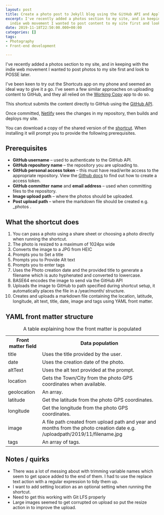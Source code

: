 ```yaml
---
layout: post
title: Create a photo post to Jekyll blog using the GitHub API and Apple Shortcuts
excerpt: I've recently added a photos section to my site, and in keeping with the
  indie web movement I wanted to post content to my site first and look to POSSE later.
date: 2019-11-18T22:50:00.000+00:00
categories: []
tags:
- Photography
- Front-end development

---
```

I've recently added a photos section to my site, and in keeping with the indie web movement I wanted to post photos to my site first and look to POSSE later.

I've been keen to try out the Shortcuts app on my phone and seemed an ideal way to give it a go. I've seem a few similar approaches on uploading content to GitHub, and they all relied on the [Working Copy](https://workingcopyapp.com/) app to do so.

This shortcut submits the content directly to GitHub using the [GitHub API](https://developer.github.com/v3/repos/contents/#create-or-update-a-file).

Once committed, [Netlify](https://www.netlify.com/) sees the changes in my repository, then builds and deploys my site.

You can download a copy of the shared version of the [shortcut](https://www.icloud.com/shortcuts/419cf74b2dfe4dad8f31fb38f64f6b50). When installing it will prompt you to provide the following prerequisites.

## Prerequisites

- **GitHub username** – used to authenticate to the GitHub API.
- **GitHub repository name** – the repository you are uploading to.
- **GitHub personal access token** – this must have read/write access to the appropriate repository. View the [Github docs](https://help.github.com/en/github/authenticating-to-github/creating-a-personal-access-token-for-the-command-line) to find out how to create a access token.
- **GitHub committer** **name** and **email address** – used when committing files to the repository.
- **Image upload path** – where the photos should be uploaded.
- **Post upload path** – where the markdown file should be created e.g. _photos .

## What the shortcut does

1. You can pass a photo using a share sheet or choosing a photo directly when running the shortcut.
2. The photo is resized to a maximum of 1024px wide
3. Converts the image to a JPG from HEIC
4. Prompts you to Set a title
5. Prompts you to Provide Alt text
6. Prompts you to enter tags
6. Uses the Photo creation date and the provided title to generate a filename which is auto hyphenated and converted to lowercase.
7. BASE64 encodes the image to send via the GitHub API
8. Uploads the image to GitHub to path specified during shortcut setup, it automatically places the file in a /year/month/ structure.
9. Creates and uploads a markdown file containing the location, latitude, longitude, alt text, title, date, image and tags using YAML front matter.

## YAML front matter structure

<table class="striped">
    <caption>A table explaining how the front matter is populated</caption>
    <tr>
        <th>Front matter field</th>
        <th>Data population</th>
    </tr>
    <tr>
        <td>title</td>
        <td>Uses the title provided by the user.</td>
    </tr>
    <tr>
        <td>date</td>
        <td>Uses the creation date of the photo.</td>
    </tr>
    <tr>
        <td>altText</td>
        <td>Uses the alt text provided at the prompt.</td>
    </tr>
    <tr>
        <td>location</td>
        <td>Gets the Town/City from the photo GPS coordinates when available.</td>
    </tr>
    <tr>
        <td>geolocation</td>
        <td>An array.</td>
    </tr>
    <tr>
        <td>latitude</td>
        <td>Get the latitude from the photo GPS coordinates.</td>
    </tr>
    <tr>
        <td>longitude</td>
        <td>Get the longitude from the photo GPS coordinates.</td>
    </tr>
    <tr>
        <td>image</td>
        <td>A file path created from upload path and year and months from the photo creation date e.g.
            /uploadpath/2019/11/filename.jpg</td>
    </tr>
    <tr>
        <td>tags</td>
        <td>An array of tags.</td>
    </tr>
</table>

## Notes / quirks

- There was a lot of messing about with trimming variable names which seem to get space added to the end of them. I had to use the replace text action with a regular expression to tidy them up.
- I want to add setting location as an optional setting when running the shortcut.
- Need to get this working with Git LFS properly
- Large images seemed to get corrupted on upload so put the resize action in to improve the upload.